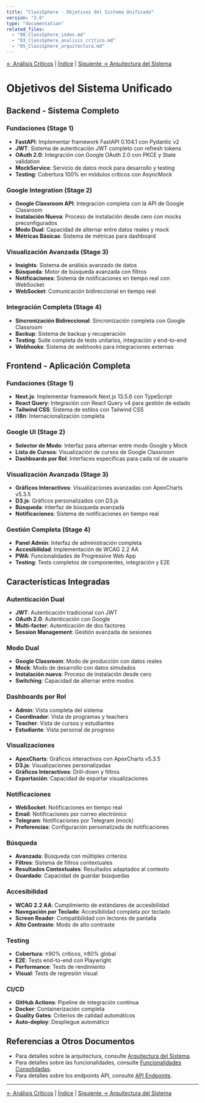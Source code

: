 ```yaml
---
title: "ClassSphere - Objetivos del Sistema Unificado"
version: "2.6"
type: "documentation"
related_files:
  - "00_ClassSphere_index.md"
  - "03_ClassSphere_analisis_critico.md"
  - "05_ClassSphere_arquitectura.md"
---
```


[← Análisis Críticos](03_ClassSphere_analisis_critico.md) | [Índice](00_ClassSphere_index.md) | [Siguiente → Arquitectura del Sistema](05_ClassSphere_arquitectura.md)

# Objetivos del Sistema Unificado

## Backend - Sistema Completo

### Fundaciones (Stage 1)
- **FastAPI**: Implementar framework FastAPI 0.104.1 con Pydantic v2
- **JWT**: Sistema de autenticación JWT completo con refresh tokens
- **OAuth 2.0**: Integración con Google OAuth 2.0 con PKCE y State validation
- **MockService**: Servicio de datos mock para desarrollo y testing
- **Testing**: Cobertura 100% en módulos críticos con AsyncMock

### Google Integration (Stage 2)
- **Google Classroom API**: Integración completa con la API de Google Classroom
- **Instalación Nueva**: Proceso de instalación desde cero con mocks preconfigurados
- **Modo Dual**: Capacidad de alternar entre datos reales y mock
- **Métricas Básicas**: Sistema de métricas para dashboard

### Visualización Avanzada (Stage 3)
- **Insights**: Sistema de análisis avanzado de datos
- **Búsqueda**: Motor de búsqueda avanzada con filtros
- **Notificaciones**: Sistema de notificaciones en tiempo real con WebSocket
- **WebSocket**: Comunicación bidireccional en tiempo real

### Integración Completa (Stage 4)
- **Sincronización Bidireccional**: Sincronización completa con Google Classroom
- **Backup**: Sistema de backup y recuperación
- **Testing**: Suite completa de tests unitarios, integración y end-to-end
- **Webhooks**: Sistema de webhooks para integraciones externas

## Frontend - Aplicación Completa

### Fundaciones (Stage 1)
- **Next.js**: Implementar framework Next.js 13.5.6 con TypeScript
- **React Query**: Integración con React Query v4 para gestión de estado
- **Tailwind CSS**: Sistema de estilos con Tailwind CSS
- **i18n**: Internacionalización completa

### Google UI (Stage 2)
- **Selector de Modo**: Interfaz para alternar entre modo Google y Mock
- **Lista de Cursos**: Visualización de cursos de Google Classroom
- **Dashboards por Rol**: Interfaces específicas para cada rol de usuario

### Visualización Avanzada (Stage 3)
- **Gráficos Interactivos**: Visualizaciones avanzadas con ApexCharts v5.3.5
- **D3.js**: Gráficos personalizados con D3.js
- **Búsqueda**: Interfaz de búsqueda avanzada
- **Notificaciones**: Sistema de notificaciones en tiempo real

### Gestión Completa (Stage 4)
- **Panel Admin**: Interfaz de administración completa
- **Accesibilidad**: Implementación de WCAG 2.2 AA
- **PWA**: Funcionalidades de Progressive Web App
- **Testing**: Tests completos de componentes, integración y E2E

## Características Integradas

### Autenticación Dual
- **JWT**: Autenticación tradicional con JWT
- **OAuth 2.0**: Autenticación con Google
- **Multi-factor**: Autenticación de dos factores
- **Session Management**: Gestión avanzada de sesiones

### Modo Dual
- **Google Classroom**: Modo de producción con datos reales
- **Mock**: Modo de desarrollo con datos simulados
- **Instalación nueva**: Proceso de instalación desde cero
- **Switching**: Capacidad de alternar entre modos

### Dashboards por Rol
- **Admin**: Vista completa del sistema
- **Coordinador**: Vista de programas y teachers
- **Teacher**: Vista de cursos y estudiantes
- **Estudiante**: Vista personal de progreso

### Visualizaciones
- **ApexCharts**: Gráficos interactivos con ApexCharts v5.3.5
- **D3.js**: Visualizaciones personalizadas
- **Gráficos Interactivos**: Drill-down y filtros
- **Exportación**: Capacidad de exportar visualizaciones

### Notificaciones
- **WebSocket**: Notificaciones en tiempo real
- **Email**: Notificaciones por correo electrónico
- **Telegram**: Notificaciones por Telegram (mock)
- **Preferencias**: Configuración personalizada de notificaciones

### Búsqueda
- **Avanzada**: Búsqueda con múltiples criterios
- **Filtros**: Sistema de filtros contextuales
- **Resultados Contextuales**: Resultados adaptados al contexto
- **Guardado**: Capacidad de guardar búsquedas

### Accesibilidad
- **WCAG 2.2 AA**: Cumplimiento de estándares de accesibilidad
- **Navegación por Teclado**: Accesibilidad completa por teclado
- **Screen Reader**: Compatibilidad con lectores de pantalla
- **Alto Contraste**: Modo de alto contraste

### Testing
- **Cobertura**: ≥90% críticos, ≥80% global
- **E2E**: Tests end-to-end con Playwright
- **Performance**: Tests de rendimiento
- **Visual**: Tests de regresión visual

### CI/CD
- **GitHub Actions**: Pipeline de integración continua
- **Docker**: Containerización completa
- **Quality Gates**: Criterios de calidad automáticos
- **Auto-deploy**: Despliegue automático

## Referencias a Otros Documentos

- Para detalles sobre la arquitectura, consulte [Arquitectura del Sistema](05_ClassSphere_arquitectura.md).
- Para detalles sobre las funcionalidades, consulte [Funcionalidades Consolidadas](06_ClassSphere_funcionalidades.md).
- Para detalles sobre los endpoints API, consulte [API Endpoints](07_ClassSphere_api_endpoints.md).

---

[← Análisis Críticos](03_ClassSphere_analisis_critico.md) | [Índice](00_ClassSphere_index.md) | [Siguiente → Arquitectura del Sistema](05_ClassSphere_arquitectura.md)
